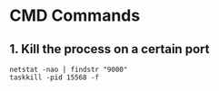 # CMD Commands

## 1. Kill the process on a certain port

```
netstat -nao | findstr "9000"
taskkill -pid 15568 -f
```